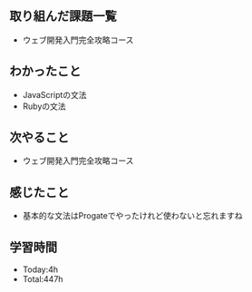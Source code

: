 ## 取り組んだ課題一覧
- ウェブ開発入門完全攻略コース
## わかったこと
- JavaScriptの文法
- Rubyの文法
## 次やること
- ウェブ開発入門完全攻略コース
## 感じたこと
- 基本的な文法はProgateでやったけれど使わないと忘れますね
## 学習時間
- Today:4h
- Total:447h

